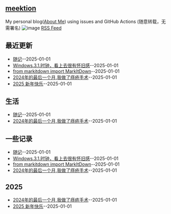 ## [meektion](https://meektion.github.io/)
My personal blog([About Me](https://github.com/meektion/meektion.github.io/issues/7)) using issues and GitHub Actions (随意转载，无需署名)
![image](https://github.com/user-attachments/assets/a168bf11-661e-4566-b042-7fc9544de528)
[RSS Feed](https://raw.githubusercontent.com/meektion/meektion.github.io/master/feed.xml)

## 最近更新
- [随记](https://github.com/meektion/meektion.github.io/issues/20)--2025-01-01
- [Windows.3.1.时钟，看上去很有怀旧感](https://github.com/meektion/meektion.github.io/issues/19)--2025-01-01
- [from markitdown import MarkItDown](https://github.com/meektion/meektion.github.io/issues/18)--2025-01-01
- [2024年的最后一个月,我做了痔疮手术](https://github.com/meektion/meektion.github.io/issues/8)--2025-01-01
- [2025 新年快乐](https://github.com/meektion/meektion.github.io/issues/7)--2025-01-01
## 生活
- [随记](https://github.com/meektion/meektion.github.io/issues/20)--2025-01-01
- [2024年的最后一个月,我做了痔疮手术](https://github.com/meektion/meektion.github.io/issues/8)--2025-01-01
## 一些记录
- [随记](https://github.com/meektion/meektion.github.io/issues/20)--2025-01-01
- [Windows.3.1.时钟，看上去很有怀旧感](https://github.com/meektion/meektion.github.io/issues/19)--2025-01-01
- [from markitdown import MarkItDown](https://github.com/meektion/meektion.github.io/issues/18)--2025-01-01
- [2024年的最后一个月,我做了痔疮手术](https://github.com/meektion/meektion.github.io/issues/8)--2025-01-01
## 2025
- [2024年的最后一个月,我做了痔疮手术](https://github.com/meektion/meektion.github.io/issues/8)--2025-01-01
- [2025 新年快乐](https://github.com/meektion/meektion.github.io/issues/7)--2025-01-01
